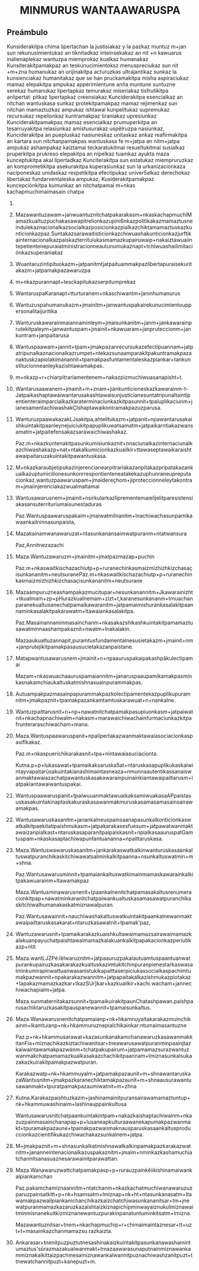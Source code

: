 <h1 align='center'>MINMURUS WANTAAWARUSPA</h1>
<h2>Preámbulo</h2>
<p>Kunsiderakitpa chima lipertachan la justisiakaz y la pazkaz muntuz m+jan sun
rekunusimientukaz an tiknitadkaz inteinsekakaz an nit +n kawuarus
inalienaplekaz wantuzpa miemprokaz kualkaz humanakaz
Kunsiterakitpamakpaz an teskunucimientoksz menuspreciukaz sun nit +m+zna
humanukaz an urijinakitpa acturuzkas ultrajantikaz sunkaz la kunsienciakaz
humanitakaz que se han pruckamakitpa misha aspiraciukaz mamaz elepakitpa
ampukaz apperimientune anña muntune suntuzne serekaz humanukaz
lipertapkaz temurakaz miseriakaz tisfrutikitpa anlipertat· pitkaz lipertapkaz
creensiakaz
Kunciderakitpa esencialkaz an nitchan wantuskasa sunkaz protekitpamakpaz
mamaz rejimenkaz sun nitchan mamaztuzkaz ampukaz ishtawai kunpelitukaz
supremukaz recursukaz repelionkaz kuntramakpaz tiraniakaz upresiunkaz
Kunciderakitpamakpaz mamaz esencialkaz prumuperkitpa an tesarruyakitpa
relasiunkaz amistusurakaz uspëlruzpa nasiunkaz,
Kunciderakitpa an puepluskaz nasiuneskaz unitaskaz ankaz reafirmakitpa an kartara
sun nitchanpamakpas wantuskasa fe m+jatpa an nitm+jatpa ampukaz ashampakaz
kaiztamai teckaratukitmai resueltukitmai susialkaz pruperkitpa prukreso elepakitpa
an nipelkaz tuamkaz ayukta maza kunceptukitpa akal lipertadkaz
Kunciterakitpa sun estatukaz miempruruzkaz an komprometikitpa asekurakitpa
kuperasiunkaz sun la urkanizacionkaza naciponeskaz unidaskaz respetikitpa
efectipukaz univer5alkaz derechokaz libertakaz fundarventaleska ampukaz,
Kusiderakitpamakpaz kuncepciónkitpa kumunkaz an nitchatpamai m+nkas
kachapmuchimaimasain chatpa</p>
<ol>
  <li>
    <p></p>
  </li>
  <li>
    <p>Mazawantuzawam+janwuantuznitchatpakarakasm+nkaskachapmuchiMamazkualtuzpuchakasawapitrelionkazupini6nkazpolitikakazmamaztusneindulekaznacionalkazsocialkazposicionkazpialkazchiktamamaztuskazkunticionkazpaz.Suntakazsarawaitisticionkazchiwuashakunticionkazjurftikainternacionalkazpaiskazterrituiukasmamazkupairuwaip+nakaiztawuaiintepetientenepuraiatministracionneautunumukaznapt+tchiwuashailimitaciónkazsuperaniakaz</p>
  </li>
  <li>
    <p>Wuantaruzintipituokazm+jatpanitmtjatpaituammakpazlibertapuraisekuritakazm+jatpamakpazawaruzpa</p>
  </li>
  <li>
    <p>m+nkazpurannapt+tesckapitukazserpitumprekaz</p>
  </li>
  <li>
    <p>WantaruspaKaranapt+tturturanem+nkaschiwantm+janinhumanurus</p>
  </li>
  <li>
    <p>Wantuzuspahumanukazm+jmainitm+janwantuspakairekunucimientouppersonalitaijuritika</p>
  </li>
  <li>
    <p>Wanturuskawarainmaiannaminleym+jmaisunkanitm+janm+jankawarainprutekitpaleym+janwantuspam+jmainit+nkawuaram+janpruteccionm+jankuntram+janpaitarusa</p>
  </li>
  <li>
    <p>Wantuspaawam+jannit+tpam+jmakpazanrecursukazefectipuannam+jatpatripunalkaznacionalkazrumpet+ntekazsunaamparakitpakuntramakpazanaktuskzapiolakimanannit+tpamakpasfuntamentaleskazpiankar+tankunstitucionneanleykazishtawamakpas.</p>
  </li>
  <li>
    <p>m+nkazp+r+chiarpitrariamentenem+nakazpizmuchiwuasanapisht+t.</p>
  </li>
  <li>
    <p>Wantarusaawanem+jmainit+m+znam+jiankunticioneskazkawarainm-t-Jatpaikashaptawaiwantarusakashtawaisunjusticianesuntatripunaltaintipentienteraimparcialkazkaraterminaciunkazkitpasunnit+tpaiuplikaciunm+jianexamentachiwashakÇlshaptawaikontramakpazuzparusa.</p>
  </li>
  <li>
    <p>WanturuzpaawakazakLJsakitpa,ahtelitukazm+jatpanit+npawantarusakaishkuintakitpaanleynejuiciukitpapuplikuwatsamatm+jatpaikarntiakazwansamatm+jatpaitefensakazsarawaichiwashakaz.</p>
    <p>Paz.m+nkazkuntenakitpasunkumisiunkaznit+nnaciunalkazinternaciunalkazchiwashakazp+nat+ntakalkumicionkazkuailkir+ttawaseptawaikaraishtawaipaitaruzakuintakitpawantuskasa.</p>
  </li>
  <li>
    <p>M+nkazkaraubjetipukazinjerencianearpitrariakazanpitakazpripatakazankualkazuptumicilionesunkonrrespontienteneatakekazuphunraneupreputacionkaz.wantuzpaawaruspam+jmaidereçhom+jiproteccionneleytakontram+jmaiinjerenciakazwualmaltamai</p>
  </li>
  <li>
    <p>Wantusawarusnem+jmainit+nsirkularkazliprementemaielijelitparesistensiakasansuterrituriumaisunestaduras</p>
    <p>Paz.Wantuspaawaruspakaim+jmaiwatmilnanitm+lnachiwachasunpamikawaankailninnasunpaista,</p>
  </li>
  <li>
    <p>Mazakainamwanawaruzat+ntasunkanansaimwatpuranm+ntatwansura</p>
    <p>Paz,Annitnezazachi</p>
  </li>
  <li>
    <p>Maza.Wantuzawaruzm+jmainitm+jmatpazmazap+puchin</p>
    <p>Paz.m+nkaswaitkischazachiutp+p+ruranechinkasmaizmizhizhkizchasaçisunkananitm+neutsuranePaz.m+nkaswaitkischazachiutp+p+ruranechinkasmaizmizhizhkizchasaçisunkananitm+neutsurane</p>
  </li>
  <li>
    <p>Mazaampuruzneashampakazmucitupar+nesunkanannitm+Jkawarainizht+tkualmam+zp+pHurazkualnemam+zizt+t,karanesunkananm+tmuachanparanekualtusanechatpamaikawaranitm+jatpamaimishurankasalakitpaannaminkasalakitpakarawatm+ltawaiankasalakitpa.</p>
    <p>Paz.Masainannaminmasainchanm+nkasakazshikashkuintakitpamamaztusawatminnaashampakaznit+nwatm+lnakalakin.</p>
    <p>Mazaaukualtuzannapit,puramtusfundamentalnesusietakazm+jmainit+nm+janprutejikitpamakpasausucietakazanpaistane.</p>
  </li>
  <li>
    <p>Matapwantusawarusnem+jmainit+n+npaauruspakaipakashpâkulectipamai</p>
    <p>Mazam+nkaswuachaauruspamaiannitm+janaruspaaupamikamakpasminkasnakamchiaukaltuskatmishnasuainpurammakpas.</p>
  </li>
  <li>
    <p>Autuampakpazmasainpapurammakpazkolectipamentekazpuplikupuramnitm+jmakpaznit+tpamakpazankamtamtuskarawuat+n+nankalne.</p>
  </li>
  <li>
    <p>Wantuzpaittarusnit+n+np+nawatnitchatpamakpasupiuonkasm+jatpaiwatnit+nkachapnachiwalm+nakasm+marawaichiwachainfurmaciunkazkitpafrunteraraschiwacham+mana.</p>
  </li>
  <li>
    <p>Maza.Wantuspaawaruspanit+npalipertakazwanmaktawaiasociacionkaspasiflkakaz.</p>
    <p>Paz.m+nkaspuerichikarakasnit+tpa+nintawaiasuciacionta.</p>
    <p>Kutna.p+p+lukasawat+tpamaikaksaruska5at+ntaruskasapuplikukaskaiwintayvapaitarùsakuintakianashimaintasneaza+nmunnaautentikassanaiswanmaktawaiazachatpawantuskasakawarainpuinainkiantawaipailtarusm+latpakiantawaiwantuspakai.</p>
  </li>
  <li>
    <p>Wantuspaawaruspanit+tpaiwuuanmaktawuaikaksamiwuakasaAPpaistasuskasakuintakinaptaskakuraskasawanmakmuruskasamasamasainsairawamakpas.</p>
    <p></p>
    <p></p>
  </li>
  <li>
    <p>Wantusawaruskasanitm+janankalneuspainsaanapasunkalkonticionkaswatkalkitpaekitatipaishmukasm+jatpakarakasesfuesum+jatpawatwanmaktawaizanpialkast+ntaruskasaparanitpaipaiskasnit+npialkasaauruspatGamtuspam+nkaskasaptachiwapunfantuananna+npaittaruskasa.</p>
  </li>
  <li>
    <p>Maza.Wantuswawaruskasanitm+jankarakaswatkalkinwanturuskasaankaltuswatpuranchikaskitchiwawatsalminkalkitpaanna+nsunkaltuswatmin+m+shna.</p>
    <p>Paz.Wantusawarusminnit+tpamaiankaltuswatkimainmamaskawarainkalkitpakawuarainm+ltawamakpaz</p>
    <p>Maza.Wantusminawarusnenit+tpaankalnenitchatpamasakaltusrenumeracionkitpap+nawatminkaranitchatpaiwankualtuskasamasawatpuranchikaskitchiwalhumanakaskatmiznawalpuran.</p>
    <p>Paz.Wantusawainnit+nauchiwashakaltuswatkuintakitpaankalnewanmaktawaipailtaruskasakarat+ntaruzkasawatnit+tpamak'paz,</p>
  </li>
  <li>
    <p>Wantuzawarusnit+tpamaikarakazkuaishkultawaimamazsairawaimamazkalakuanpayuchatpaishtawaimamazkalakuankalkitpapakacionkazperiutikazp+ntit</p>
  </li>
  <li>
    <p>Maza.wantLJZPé:lëlwaruznitm+jatpaauruzpakaiautuamtuspaantuanwatpurankupairuzkasakarakazkualtuskazimtukitchinpuranpienestarkaswasalminkumirapinwattuanwasanistukikapaittaserpiciukassocialkaspachimtumakpazwannit+npakarakazwannitm+jatpapaitakalkazishmukazpiotakaz+Iapakazmamazkazkar+tkazSUr]kar+kazkuailkir+kachi.wacham+jannechiwachapialm+jatpa.</p>
    <p>Maza.sunmaternitakazsunnit+tpamaikuirakitpaunChatashpawan.paishparusachiktaruzkasakitpauspanewannit+tpamaisunkaltus.</p>
  </li>
  <li>
    <p>Maza.Wanawarusnenitchatpamaianp+nk+hkamnuyaltakarakazmuinchikainm+lkamtuianp+nk+hkammuruznepialchikainkar:ntumaimasantuzne</p>
    <p>Paz.p+nk+hkammusarawat+kazasunkanakamchanawaruzkasawanmakkitanFia+miznachikazkiztachiwanitsar+tneawarusawatpuranminpaainjtazkaiwaintawamakpazwànm+tchatpakupairum+jatpamamazsurazwantuzwanmakchatpamamazkualkasakazchachikitpaannam+lmiznasunkalsukazakazkuirakitpamakpazwatpuran.</p>
    <p>Karakazwatp+nk+hkammuyalm+jatpamakpazaunit+m+shnawantaruskazaWantusnitm+jmakpazkaranechiktamakpazaunit+m+shnaausurawantusawanmakt+tpuratpamakpazaumiwatnit+m+zhna</p>
  </li>
  <li>
    <p>Kutna.Karakazpaishtuzkazm+jashinamainitpuransairawamamaztuntup+nk+hkammuwashinaim+lashinauppainkultusa</p>
    <p>Wantusawarusnitchatpaankuintakintpam+nakazkaishaptachiwainm+nkazuzpainmasainchanapap+p+lusaneapkulturaawanekapumakpazwanmakt+tpuramakpazaune+tpamakpazwanmaknausparuskasaankaltusproduccionkazcientifikukazchiwachakazsunkalnem+jatpa.</p>
  </li>
  <li>
    <p>M+jmakpaznit+m+shnasunkalkatmishnawatkalkinpamakpazkarakazwatnitm+jananneintenacionalkazuspakaznitm+jmaim+nminkazkashamuchiatchannitsanasuaznesarawainitparawattan.</p>
  </li>
  <li>
    <p>Maza.Wanawaruzwattchatpamakpasp+p+rurauzpainkêiikishinamaiwankalpiankamchan</p>
    <p>Paz.pakamchamiznaannitm+ntatchanm+nkazkachatmuchiwanawaruzuzparuzpainsatkitt+p+nk+hsamsatm+lmiznap+nk+ht+ntasunkanasatm+ltawamakpazwailpiankamchanchikazkaizchatchiwasunkananitsar+tm+jnewatpuranmamazkazaruzkazaishtaizkiznapichipminwayaiznukulmiznawaitminmisnanekuitkizmiznanewantuzpurakinpanatuntuminkitsatm+lmizna.</p>
    <p>Mazawantuznitsar+tnem+nkachapmuchip+r+chimaimaintaznesar+tt+uzt+t+masainkazchanmamazsu.razkaizta.</p>
  </li>
  <li>
    <p>Ankarasar+tnenitpuzpuztutnesashinakaizkuintakitpasunkanawashamintumaztus'sùrazmazakualwanmakt+tmazaawarasunaputnainmiznawankammiznakalkittaizpachinesamiznawankalwannitpuznachiwashzanitpuzt+ttnewatchannitpuzt+kanepuzt+m.</p>
  </li>
</ol>